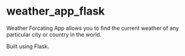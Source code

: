 # weather_app_flask

Weather Forcating App allows you to find the current weather of any particular city or country in the world.

Built using Flask.
